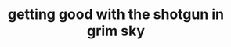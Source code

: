 ---
layout: youtube
category: 🎬 insane.jpg
permalink: '/youtube/:title'
title: 'getting good with the shotgun in grim sky'
type: 'YOUTUBE'
youtube_src: https://www.youtube.com/embed/995xO2sVaiU
youtube_title: learning the ins and outs of the drastically different shotguns in this game. after playing mad house for so long, it seems like I keep catching attackers off guard...
youtube_clips_desc: 🎬 clips recorded 10/28 and 10/29
youtube_music_desc:
emoji: 🎬
---